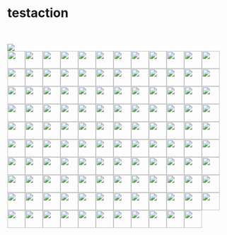 # testaction


<br><!-- Do not remove start of hero-bot --><br><img src="https://img.shields.io/badge/Total-119-orange"><br><a href="https://github.com/ABNER-1"><img src="https://avatars.githubusercontent.com/u/24547351?v=4" class="avatar-user" width="40px" /></a><a href="https://github.com/Accagain2014"><img src="https://avatars.githubusercontent.com/u/9635216?v=4" class="avatar-user" width="40px" /></a><a href="https://github.com/AllenYu1987"><img src="https://avatars.githubusercontent.com/u/12489985?v=4" class="avatar-user" width="40px" /></a><a href="https://github.com/Aredcap"><img src="https://avatars.githubusercontent.com/u/40494761?v=4" class="avatar-user" width="40px" /></a><a href="https://github.com/Bennu-Li"><img src="https://avatars.githubusercontent.com/u/53458891?v=4" class="avatar-user" width="40px" /></a><a href="https://github.com/BossZou"><img src="https://avatars.githubusercontent.com/u/40255591?v=4" class="avatar-user" width="40px" /></a><a href="https://github.com/CrossRaynor"><img src="https://avatars.githubusercontent.com/u/3909908?v=4" class="avatar-user" width="40px" /></a><a href="https://github.com/Cupchen"><img src="https://avatars.githubusercontent.com/u/34762375?v=4" class="avatar-user" width="40px" /></a><a href="https://github.com/DanielHuang1983"><img src="https://avatars.githubusercontent.com/u/4417873?v=4" class="avatar-user" width="40px" /></a><a href="https://github.com/DragonDriver"><img src="https://avatars.githubusercontent.com/u/31589260?v=4" class="avatar-user" width="40px" /></a><a href="https://github.com/Fierralin"><img src="https://avatars.githubusercontent.com/u/8857059?v=4" class="avatar-user" width="40px" /></a><a href="https://github.com/FluorineDog"><img src="https://avatars.githubusercontent.com/u/15663612?v=4" class="avatar-user" width="40px" /></a><a href="https://github.com/Gracieeea"><img src="https://avatars.githubusercontent.com/u/50101579?v=4" class="avatar-user" width="40px" /></a><a href="https://github.com/GuanyunFeng"><img src="https://avatars.githubusercontent.com/u/40229765?v=4" class="avatar-user" width="40px" /></a><a href="https://github.com/GuoRentong"><img src="https://avatars.githubusercontent.com/u/57477222?v=4" class="avatar-user" width="40px" /></a><a href="https://github.com/Heisenberg-Y"><img src="https://avatars.githubusercontent.com/u/35055583?v=4" class="avatar-user" width="40px" /></a><a href="https://github.com/HesterG"><img src="https://avatars.githubusercontent.com/u/17645053?v=4" class="avatar-user" width="40px" /></a><a href="https://github.com/HuangHua"><img src="https://avatars.githubusercontent.com/u/2274405?v=4" class="avatar-user" width="40px" /></a><a href="https://github.com/JackLCL"><img src="https://avatars.githubusercontent.com/u/53512883?v=4" class="avatar-user" width="40px" /></a><a href="https://github.com/JinHai-CN"><img src="https://avatars.githubusercontent.com/u/33142505?v=4" class="avatar-user" width="40px" /></a><a href="https://github.com/Lin-gh-Saint"><img src="https://avatars.githubusercontent.com/u/64019322?v=4" class="avatar-user" width="40px" /></a><a href="https://github.com/LocoRichard"><img src="https://avatars.githubusercontent.com/u/81553353?v=4" class="avatar-user" width="40px" /></a><a href="https://github.com/MXDA"><img src="https://avatars.githubusercontent.com/u/47274057?v=4" class="avatar-user" width="40px" /></a><a href="https://github.com/PahudPlus"><img src="https://avatars.githubusercontent.com/u/64403786?v=4" class="avatar-user" width="40px" /></a><a href="https://github.com/ReigenAraka"><img src="https://avatars.githubusercontent.com/u/57280231?v=4" class="avatar-user" width="40px" /></a><a href="https://github.com/RyanWei"><img src="https://avatars.githubusercontent.com/u/9876551?v=4" class="avatar-user" width="40px" /></a><a href="https://github.com/SCKCZJ2018"><img src="https://avatars.githubusercontent.com/u/29282370?v=4" class="avatar-user" width="40px" /></a><a href="https://github.com/SkyYang"><img src="https://avatars.githubusercontent.com/u/4702509?v=4" class="avatar-user" width="40px" /></a><a href="https://github.com/SnowyOwl-KHY"><img src="https://avatars.githubusercontent.com/u/10348819?v=4" class="avatar-user" width="40px" /></a><a href="https://github.com/SwaggySong"><img src="https://avatars.githubusercontent.com/u/36157116?v=4" class="avatar-user" width="40px" /></a><a href="https://github.com/ThreadDao"><img src="https://avatars.githubusercontent.com/u/27288593?v=4" class="avatar-user" width="40px" /></a><a href="https://github.com/ThyeeZz"><img src="https://avatars.githubusercontent.com/u/41352919?v=4" class="avatar-user" width="40px" /></a><a href="https://github.com/Tlincy"><img src="https://avatars.githubusercontent.com/u/11934432?v=4" class="avatar-user" width="40px" /></a><a href="https://github.com/Tumao727"><img src="https://avatars.githubusercontent.com/u/20420181?v=4" class="avatar-user" width="40px" /></a><a href="https://github.com/XuPeng-SH"><img src="https://avatars.githubusercontent.com/u/39627130?v=4" class="avatar-user" width="40px" /></a><a href="https://github.com/XuanYang-cn"><img src="https://avatars.githubusercontent.com/u/51370125?v=4" class="avatar-user" width="40px" /></a><a href="https://github.com/Yukikaze-CZR"><img src="https://avatars.githubusercontent.com/u/48198922?v=4" class="avatar-user" width="40px" /></a><a href="https://github.com/aaronjin2010"><img src="https://avatars.githubusercontent.com/u/48044391?v=4" class="avatar-user" width="40px" /></a><a href="https://github.com/akihoni"><img src="https://avatars.githubusercontent.com/u/36330442?v=4" class="avatar-user" width="40px" /></a><a href="https://github.com/anchun"><img src="https://avatars.githubusercontent.com/u/2356895?v=4" class="avatar-user" width="40px" /></a><a href="https://github.com/ashyshyshyman"><img src="https://avatars.githubusercontent.com/u/50362613?v=4" class="avatar-user" width="40px" /></a><a href="https://github.com/become-nice"><img src="https://avatars.githubusercontent.com/u/56624819?v=4" class="avatar-user" width="40px" /></a><a href="https://github.com/bigsheeper"><img src="https://avatars.githubusercontent.com/u/42060877?v=4" class="avatar-user" width="40px" /></a><a href="https://github.com/binbin12580"><img src="https://avatars.githubusercontent.com/u/30914966?v=4" class="avatar-user" width="40px" /></a><a href="https://github.com/binbinlv"><img src="https://avatars.githubusercontent.com/u/83755740?v=4" class="avatar-user" width="40px" /></a><a href="https://github.com/bo-huang"><img src="https://avatars.githubusercontent.com/u/24309515?v=4" class="avatar-user" width="40px" /></a><a href="https://github.com/break2017"><img src="https://avatars.githubusercontent.com/u/2993941?v=4" class="avatar-user" width="40px" /></a><a href="https://github.com/caosiyang"><img src="https://avatars.githubusercontent.com/u/2155120?v=4" class="avatar-user" width="40px" /></a><a href="https://github.com/chengpu"><img src="https://avatars.githubusercontent.com/u/2233492?v=4" class="avatar-user" width="40px" /></a><a href="https://github.com/codacy-badger"><img src="https://avatars.githubusercontent.com/u/23704769?v=4" class="avatar-user" width="40px" /></a><a href="https://github.com/congqixia"><img src="https://avatars.githubusercontent.com/u/84113973?v=4" class="avatar-user" width="40px" /></a><a href="https://github.com/cqy123456"><img src="https://avatars.githubusercontent.com/u/39671710?v=4" class="avatar-user" width="40px" /></a><a href="https://github.com/cxie"><img src="https://avatars.githubusercontent.com/u/653101?v=4" class="avatar-user" width="40px" /></a><a href="https://github.com/cydrain"><img src="https://avatars.githubusercontent.com/u/3992404?v=4" class="avatar-user" width="40px" /></a><a href="https://github.com/czhen-zilliz"><img src="https://avatars.githubusercontent.com/u/83751452?v=4" class="avatar-user" width="40px" /></a><a href="https://github.com/czpmango"><img src="https://avatars.githubusercontent.com/u/26356194?v=4" class="avatar-user" width="40px" /></a><a href="https://github.com/czs007"><img src="https://avatars.githubusercontent.com/u/59249785?v=4" class="avatar-user" width="40px" /></a><a href="https://github.com/dd-He"><img src="https://avatars.githubusercontent.com/u/24242249?v=4" class="avatar-user" width="40px" /></a><a href="https://github.com/del-zhenwu"><img src="https://avatars.githubusercontent.com/u/56623710?v=4" class="avatar-user" width="40px" /></a><a href="https://github.com/dvzubarev"><img src="https://avatars.githubusercontent.com/u/14878830?v=4" class="avatar-user" width="40px" /></a><a href="https://github.com/dyhyfu"><img src="https://avatars.githubusercontent.com/u/64584368?v=4" class="avatar-user" width="40px" /></a><a href="https://github.com/erdustiggen"><img src="https://avatars.githubusercontent.com/u/25433850?v=4" class="avatar-user" width="40px" /></a><a href="https://github.com/feisiyicl"><img src="https://avatars.githubusercontent.com/u/64510805?v=4" class="avatar-user" width="40px" /></a><a href="https://github.com/fishpenguin"><img src="https://avatars.githubusercontent.com/u/49153041?v=4" class="avatar-user" width="40px" /></a><a href="https://github.com/ggaaooppeenngg"><img src="https://avatars.githubusercontent.com/u/4769989?v=4" class="avatar-user" width="40px" /></a><a href="https://github.com/godchen0212"><img src="https://avatars.githubusercontent.com/u/67679556?v=4" class="avatar-user" width="40px" /></a><a href="https://github.com/gracezzzzz"><img src="https://avatars.githubusercontent.com/u/56617657?v=4" class="avatar-user" width="40px" /></a><a href="https://github.com/grtoverflow"><img src="https://avatars.githubusercontent.com/u/8500564?v=4" class="avatar-user" width="40px" /></a><a href="https://github.com/gujun720"><img src="https://avatars.githubusercontent.com/u/53246671?v=4" class="avatar-user" width="40px" /></a><a href="https://github.com/guoxiangzhou"><img src="https://avatars.githubusercontent.com/u/52496626?v=4" class="avatar-user" width="40px" /></a><a href="https://github.com/jackyu2020"><img src="https://avatars.githubusercontent.com/u/64533877?v=4" class="avatar-user" width="40px" /></a><a href="https://github.com/jeffoverflow"><img src="https://avatars.githubusercontent.com/u/24581746?v=4" class="avatar-user" width="40px" /></a><a href="https://github.com/jielinxu"><img src="https://avatars.githubusercontent.com/u/52057195?v=4" class="avatar-user" width="40px" /></a><a href="https://github.com/jkx8fc"><img src="https://avatars.githubusercontent.com/u/31717785?v=4" class="avatar-user" width="40px" /></a><a href="https://github.com/lee-eve"><img src="https://avatars.githubusercontent.com/u/9720105?v=4" class="avatar-user" width="40px" /></a><a href="https://github.com/loguo"><img src="https://avatars.githubusercontent.com/u/15364733?v=4" class="avatar-user" width="40px" /></a><a href="https://github.com/lwglgy"><img src="https://avatars.githubusercontent.com/u/26682620?v=4" class="avatar-user" width="40px" /></a><a href="https://github.com/mileyzjq"><img src="https://avatars.githubusercontent.com/u/37039827?v=4" class="avatar-user" width="40px" /></a><a href="https://github.com/moe-of-faith"><img src="https://avatars.githubusercontent.com/u/5696721?v=4" class="avatar-user" width="40px" /></a><a href="https://github.com/nameczz"><img src="https://avatars.githubusercontent.com/u/20559208?v=4" class="avatar-user" width="40px" /></a><a href="https://github.com/natoka"><img src="https://avatars.githubusercontent.com/u/1751024?v=4" class="avatar-user" width="40px" /></a><a href="https://github.com/neza2017"><img src="https://avatars.githubusercontent.com/u/34152706?v=4" class="avatar-user" width="40px" /></a><a href="https://github.com/op-hunter"><img src="https://avatars.githubusercontent.com/u/5617677?v=4" class="avatar-user" width="40px" /></a><a href="https://github.com/pengjeck"><img src="https://avatars.githubusercontent.com/u/14035577?v=4" class="avatar-user" width="40px" /></a><a href="https://github.com/phantom8548"><img src="https://avatars.githubusercontent.com/u/11576622?v=4" class="avatar-user" width="40px" /></a><a href="https://github.com/sahuang"><img src="https://avatars.githubusercontent.com/u/26035292?v=4" class="avatar-user" width="40px" /></a><a href="https://github.com/scsven"><img src="https://avatars.githubusercontent.com/u/12595343?v=4" class="avatar-user" width="40px" /></a><a href="https://github.com/shana0325"><img src="https://avatars.githubusercontent.com/u/33335490?v=4" class="avatar-user" width="40px" /></a><a href="https://github.com/shanghaikid"><img src="https://avatars.githubusercontent.com/u/185051?v=4" class="avatar-user" width="40px" /></a><a href="https://github.com/shengjh"><img src="https://avatars.githubusercontent.com/u/46514371?v=4" class="avatar-user" width="40px" /></a><a href="https://github.com/shengjun1985"><img src="https://avatars.githubusercontent.com/u/49774184?v=4" class="avatar-user" width="40px" /></a><a href="https://github.com/shiyu09"><img src="https://avatars.githubusercontent.com/u/39143280?v=4" class="avatar-user" width="40px" /></a><a href="https://github.com/shiyu22"><img src="https://avatars.githubusercontent.com/u/53459423?v=4" class="avatar-user" width="40px" /></a><a href="https://github.com/siriusctrl"><img src="https://avatars.githubusercontent.com/u/26541600?v=4" class="avatar-user" width="40px" /></a><a href="https://github.com/snyk-bot"><img src="https://avatars.githubusercontent.com/u/19733683?v=4" class="avatar-user" width="40px" /></a><a href="https://github.com/sre-ci-robot"><img src="https://avatars.githubusercontent.com/u/56469371?v=4" class="avatar-user" width="40px" /></a><a href="https://github.com/sunby"><img src="https://avatars.githubusercontent.com/u/9817127?v=4" class="avatar-user" width="40px" /></a><a href="https://github.com/sutcalag"><img src="https://avatars.githubusercontent.com/u/83750738?v=4" class="avatar-user" width="40px" /></a><a href="https://github.com/talentAN"><img src="https://avatars.githubusercontent.com/u/17634030?v=4" class="avatar-user" width="40px" /></a><a href="https://github.com/taydy"><img src="https://avatars.githubusercontent.com/u/24822588?v=4" class="avatar-user" width="40px" /></a><a href="https://github.com/thywdy"><img src="https://avatars.githubusercontent.com/u/56624359?v=4" class="avatar-user" width="40px" /></a><a href="https://github.com/tinkerlin"><img src="https://avatars.githubusercontent.com/u/13817362?v=4" class="avatar-user" width="40px" /></a><a href="https://github.com/wangting0128"><img src="https://avatars.githubusercontent.com/u/26307815?v=4" class="avatar-user" width="40px" /></a><a href="https://github.com/water32"><img src="https://avatars.githubusercontent.com/u/13234561?v=4" class="avatar-user" width="40px" /></a><a href="https://github.com/weishuo2"><img src="https://avatars.githubusercontent.com/u/27938020?v=4" class="avatar-user" width="40px" /></a><a href="https://github.com/wscxyey"><img src="https://avatars.githubusercontent.com/u/48882296?v=4" class="avatar-user" width="40px" /></a><a href="https://github.com/xiaocai2333"><img src="https://avatars.githubusercontent.com/u/46207236?v=4" class="avatar-user" width="40px" /></a><a href="https://github.com/xige-16"><img src="https://avatars.githubusercontent.com/u/20124155?v=4" class="avatar-user" width="40px" /></a><a href="https://github.com/xudalin0609"><img src="https://avatars.githubusercontent.com/u/35444753?v=4" class="avatar-user" width="40px" /></a><a href="https://github.com/yamasite"><img src="https://avatars.githubusercontent.com/u/10089260?v=4" class="avatar-user" width="40px" /></a><a href="https://github.com/yanliang567"><img src="https://avatars.githubusercontent.com/u/82361606?v=4" class="avatar-user" width="40px" /></a><a href="https://github.com/yhmo"><img src="https://avatars.githubusercontent.com/u/2282099?v=4" class="avatar-user" width="40px" /></a><a href="https://github.com/yiuluchen"><img src="https://avatars.githubusercontent.com/u/23047684?v=4" class="avatar-user" width="40px" /></a><a href="https://github.com/youny626"><img src="https://avatars.githubusercontent.com/u/9016120?v=4" class="avatar-user" width="40px" /></a><a href="https://github.com/yxm1536"><img src="https://avatars.githubusercontent.com/u/62009483?v=4" class="avatar-user" width="40px" /></a><a href="https://github.com/zerowe-seven"><img src="https://avatars.githubusercontent.com/u/57790060?v=4" class="avatar-user" width="40px" /></a><a href="https://github.com/zhoubo0317"><img src="https://avatars.githubusercontent.com/u/51948620?v=4" class="avatar-user" width="40px" /></a><a href="https://github.com/zwd1208"><img src="https://avatars.githubusercontent.com/u/15153901?v=4" class="avatar-user" width="40px" /></a><a href="https://github.com/zxf2017"><img src="https://avatars.githubusercontent.com/u/29620478?v=4" class="avatar-user" width="40px" /></a><br><!-- Do not remove end of hero-bot --><br>